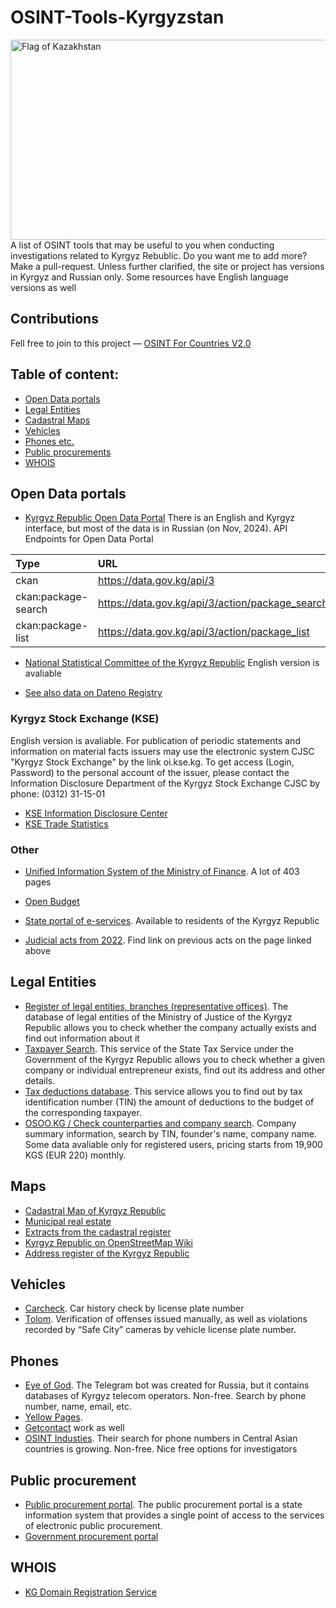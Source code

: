 # OSINT-Tools-Kyrgyzstan
<img src="https://upload.wikimedia.org/wikipedia/commons/c/c7/Flag_of_Kyrgyzstan.svg" alt="Flag of Kazakhstan" style="height: 320px; width:640px;"/>
A list of OSINT tools that may be useful to you when conducting investigations related to Kyrgyz Rebublic. Do you want me to add more? Make a pull-request.
Unless further clarified, the site or project has versions in Kyrgyz and Russian only. Some resources have English language versions as well

## Contributions
Fell free to join to this project — [OSINT For Countries V2.0](https://github.com/paulpogoda/OSINT-for-countries-V2.0)

 ## Table of content:
 - [Open Data portals](#open-data-portals)
 - [Legal Entities](#legal-entities)
 - [Cadastral Maps](#maps)
 - [Vehicles](#vehicles)
 - [Phones etc.](#phones)
 - [Public procurements](#public-procurement)
 - [WHOIS](#whois)

## Open Data portals
- [Kyrgyz Republic Open Data Portal](https://data.gov.kg/en/)
There is an English and Kyrgyz  interface, but most of the data is in Russian (on Nov, 2024). API Endpoints for Open Data Portal

| Type | URL  |
|:----------|:----------|
| ckan    | https://data.gov.kg/api/3    |
| ckan:package-search    | https://data.gov.kg/api/3/action/package_search    |
| ckan:package-list   | https://data.gov.kg/api/3/action/package_list   |

- [National Statistical Committee of the Kyrgyz Republic](https://stat.gov.kg/en/opendata/)
English version is avaliable

- [See also data on Dateno Registry](https://dateno.io/registry/country/KG/)

### Kyrgyz Stock Exchange (KSE)
English version is avaliable. For publication of periodic statements and information on material facts issuers may use the electronic system CJSC "Kyrgyz Stock Exchange" by the link oi.kse.kg.
To get access (Login, Password) to the personal account of the issuer, please contact the Information Disclosure Department of the Kyrgyz Stock Exchange CJSC by phone: (0312) 31-15-01
- [KSE Information Disclosure Center](https://www.kse.kg/en/PublicInfo)
- [KSE Trade Statistics](https://www.kse.kg/en/Statistics)

### Other
- [Unified Information System of the Ministry of Finance](https://okmot.kg).
A lot of 403 pages

- [Open Budget](https://budget.okmot.kg/ru/home)

- [State portal of e-services](https://portal.tunduk.kg).
Available to residents of the Kyrgyz Republic

- [Judicial acts from 2022](https://portal.sot.kg/ru/grsa?id=5&page=1&instance_ids=1&judicial_chamber=1).
Find link on previous acts on the page linked above

## Legal Entities
- [Register of legal entities, branches (representative offices)](https://record.minjust.gov.kg).
The database of legal entities of the Ministry of Justice of the Kyrgyz Republic allows you to check whether the company actually exists and find out information about it
- [Taxpayer Search](https://salyk.kg/TaxPayer/Info).
This service of the State Tax Service under the Government of the Kyrgyz Republic allows you to check whether a given company or individual entrepreneur exists, find out its address and other details.
- [Tax deductions database](https://budget.okmot.kg/ru/income).
This service allows you to find out by tax identification number (TIN) the amount of deductions to the budget of the corresponding taxpayer.
- [OSOO.KG / Check counterparties and company search](https://www.osoo.kg).
Company summary information, search by TIN, founder's name, company name. Some data avaliable only for registered users, pricing starts from 19,900 KGS (EUR 220) monthly.

## Maps
- [Cadastral Map of Kyrgyz Republic](https://www.cadastre.kg/svc-portal/map/main.do)
- [Municipal real estate](https://www.cadastre.kg/svc-portal/app/marketReport.do)
- [Extracts from the cadastral register](https://www.cadastre.kg/svc-portal/app/civilPage.do)
- [Kyrgyz Republic on OpenStreetMap Wiki](https://wiki.openstreetmap.org/wiki/Kyrgyzstan)
- [Address register of the Kyrgyz Republic](http://address.darek.kg)

## Vehicles
- [Carcheck](https://m.mashina.kg/checkvin/). 
Car history check by license plate number
- [Tolom](https://tolom.kg/#searchBlock). 
Verification of offenses issued manually, as well as violations recorded by “Safe City” cameras by vehicle license plate number.

## Phones
- [Eye of God](https://t.me/yfzxzxqwqbot). 
The Telegram bot was created for Russia, but it contains databases of Kyrgyz telecom operators. Non-free. Search by phone number, name, email, etc.
- [Yellow Pages](https://yellowpages.akipress.org). 
- [Getcontact](https://getcontact.com) work as well
- [OSINT Industies](https://app.osint.industries).
Their search for phone numbers in Central Asian countries is growing. Non-free. Nice free options for investigators


## Public procurement
- [Public procurement portal](http://zakupki.gov.kg/).
The public procurement portal is a state information system that provides a single point of access to the services of electronic public procurement. 
- [Government procurement portal](https://zakupki.okmot.kg/popp/)

## WHOIS
- [KG Domain Registration Service](https://www.cctld.kg/ru/whois)
